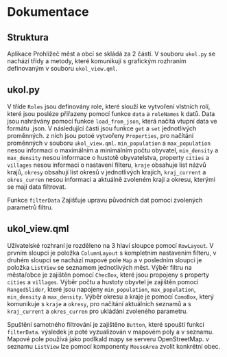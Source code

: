 # Dokumentace
## Struktura
Aplikace Prohlížeč měst a obcí se skládá za 2 částí. V souboru `ukol.py` se nachází třídy a metody, které komunikují s grafickým rozhraním definovaným v souboru `ukol_view.qml`.
## ukol.py
V tříde `Roles` jsou definovány role, které slouží ke vytvoření vlstních rolí, které jsou posléze přiřazeny pomocí funkce `data` a `roleNames` k datů. Data jsou nahrávány pomocí funkce `load_from_json`, která načítá vtupní data ve formátu .json.
V následující části jsou funkce `get` a `set` jednotlivých proměnných. z nich jsou potoé vytvořeny `Properties`, pro načítání proměnných v souboru `ukol_view.qml`. `min_population` a `max_population` nesou informaci o maximálním a minimálním počtu obyvatel, `min_density` a `max_density` nesou informace o hustotě obyvatelstva, property `cities` a `villages` nesou informaci o nastavení filteru, `kraje` obsahuje list názvů krajů, `okresy` obsahují list okresů v jednotlivých krajích, `kraj_current` a `okres_curren` nesou informaci a aktuálně zvoleném kraji a okresu, kterými se mají data filtrovat.

Funkce `filterData` Zajišťuje upravu původních dat pomocí zvolených parametrů filtru.

## ukol_view.qml
Uživatelské rozhraní je rozděleno na 3 hlaví sloupce pomocí `RowLayout`. V prvním sloupci je položka `ColumnLayout` s kompletním nastavením filteru, v druhém sloupci se nachází mapové pole `Map` a v posledním sloupci je položka `ListView` se seznamem jednotlivých měst.
Výběr filtru na města/obce je zajištěn pomocí `ChecBox`, které jsou propojeny s property `cities` a `villages`. Výběr počtu a hustoty obyvtel je zajištěn pomocí `RangedSlider`, které jsou napojeny  `min_population`, `max_population`, `min_density` a `max_density`. Výběr okresu a kraje je pomocí `ComoBox`, který komunikuje s `kraje` a `okresy`, pro načítání aktuálních seznamů a s `kraj_current` a `okres_curren` pro ukládání zvoleného parametru.

Spuštění samotného filtrování je zajištěno `Button`, které spouští funkci `filterData`. výsledek je poté vyzualizován v mapovém poly a v seznamu. Mapové pole používá jako podlkald mapy se serveru OpenStreetMap. v seznamu `ListView` lze pomocí komponenty `MouseArea` zvolit konkrétní obec.
